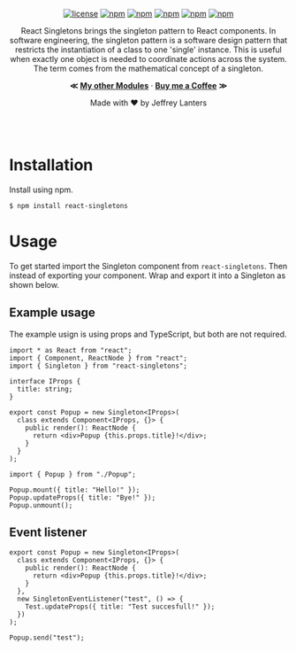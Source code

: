 <div align="center">

[![license](https://img.shields.io/badge/license-Apache_2.0-red.svg)]()
[![npm](https://img.shields.io/npm/v/react-singletons.svg)]()
[![npm](https://img.shields.io/badge/build-passing-brightgreen.svg)]()
[![npm](https://img.shields.io/npm/dt/react-singletons.svg)]()
[![npm](https://img.shields.io/badge/supported-typescript-2a507e.svg)]()
[![npm](https://img.shields.io/badge/supported-babel-yellow.svg)]()

React Singletons brings the singleton pattern to React components. In software engineering, the singleton pattern is a software design pattern that restricts the instantiation of a class to one 'single' instance. This is useful when exactly one object is needed to coordinate actions across the system. The term comes from the mathematical concept of a singleton.

**&Lt;**
[**My other Modules**](https://github.com/elraccoone) &middot;
[**Buy me a Coffee**](https://paypal.me/jeffreylanters)
**&Gt;**

Made with &hearts; by Jeffrey Lanters

</div></br></br>

# Installation

Install using npm.

```sh
$ npm install react-singletons
```

# Usage

To get started import the Singleton component from `react-singletons`. Then instead of exporting your component. Wrap and export it into a Singleton as shown below.

## Example usage

The example usign is using props and TypeScript, but both are not required.

```tsx
import * as React from "react";
import { Component, ReactNode } from "react";
import { Singleton } from "react-singletons";

interface IProps {
  title: string;
}

export const Popup = new Singleton<IProps>(
  class extends Component<IProps, {}> {
    public render(): ReactNode {
      return <div>Popup {this.props.title}!</div>;
    }
  }
);
```

```tsx
import { Popup } from "./Popup";

Popup.mount({ title: "Hello!" });
Popup.updateProps({ title: "Bye!" });
Popup.unmount();
```

## Event listener

```tsx
export const Popup = new Singleton<IProps>(
  class extends Component<IProps, {}> {
    public render(): ReactNode {
      return <div>Popup {this.props.title}!</div>;
    }
  },
  new SingletonEventListener("test", () => {
    Test.updateProps({ title: "Test succesfull!" });
  })
);

Popup.send("test");
```
